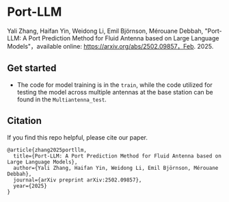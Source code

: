 # Port-LLM
Yali Zhang, Haifan Yin, Weidong Li, Emil Björnson, Mérouane Debbah, "Port-LLM: A Port Prediction Method for Fluid Antenna based on Large Language Models"，available online: https://arxiv.org/abs/2502.09857，Feb. 2025.

## Get started
* The code for model training is in the `train`, while the code utilized for testing the model across multiple antennas at the base station can be found in the `Multiantenna_test`.

## Citation
If you find this repo helpful, please cite our paper.
```
@article{zhang2025portllm,
  title={Port-LLM: A Port Prediction Method for Fluid Antenna based on Large Language Models},
  author={Yali Zhang, Haifan Yin, Weidong Li, Emil Björnson, Mérouane Debbah},
  journal={arXiv preprint arXiv:2502.09857},
  year={2025}
}
```
